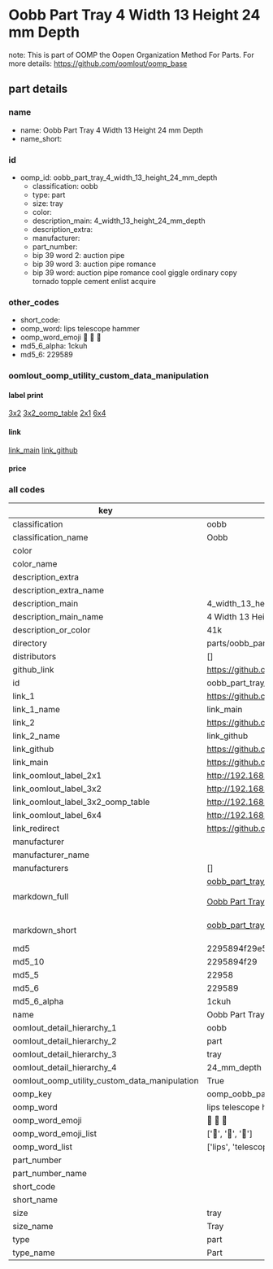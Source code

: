 # Oobb Part Tray 4 Width 13 Height 24 mm Depth  

note: This is part of OOMP the Oopen Organization Method For Parts. For more details: https://github.com/oomlout/oomp_base

##  part details
  







### name
* name: Oobb Part Tray 4 Width 13 Height 24 mm Depth
* name_short: 
### id
* oomp_id: oobb_part_tray_4_width_13_height_24_mm_depth
  * classification: oobb
  * type: part
  * size: tray
  * color: 
  * description_main: 4_width_13_height_24_mm_depth
  * description_extra: 
  * manufacturer: 
  * part_number: 
  * bip 39 word 2: auction pipe
  * bip 39 word 3: auction pipe romance
  * bip 39 word: auction pipe romance cool giggle ordinary copy tornado topple cement enlist acquire

### other_codes
* short_code: 
* oomp_word: lips telescope hammer
* oomp_word_emoji :lips: :telescope: :hammer:
* md5_6_alpha: 1ckuh
* md5_6: 229589






### oomlout_oomp_utility_custom_data_manipulation
#### label print
[3x2](http://192.168.1.245:1112/?label=oomp%201ckuh)
[3x2_oomp_table](http://192.168.1.108:1112/?label=oomp%201ckuh)
[2x1](http://192.168.1.242:1112/?label=oomp%201ckuh)
[6x4](http://192.168.1.55:1112/?label=oomp%201ckuh)    

#### link

[link_main](https://github.com/oomlout/oomlout_oomp_version_1_messy/tree/main/parts/oobb_part_tray_4_width_13_height_24_mm_depth) [link_github](https://github.com/oomlout/oomlout_oomp_version_1_messy/tree/main/parts/oobb_part_tray_4_width_13_height_24_mm_depth)                             

#### price







### all codes 
| key | value |  
| --- | --- |  
| classification | oobb |  
| classification_name | Oobb |  
| color |  |  
| color_name |  |  
| description_extra |  |  
| description_extra_name |  |  
| description_main | 4_width_13_height_24_mm_depth |  
| description_main_name | 4 Width 13 Height 24 mm Depth |  
| description_or_color | 41k |  
| directory | parts/oobb_part_tray_4_width_13_height_24_mm_depth |  
| distributors | [] |  
| github_link | https://github.com/oomlout/oomlout_oomp_part_src/tree/main/parts/oobb_part_tray_4_width_13_height_24_mm_depth |  
| id | oobb_part_tray_4_width_13_height_24_mm_depth |  
| link_1 | https://github.com/oomlout/oomlout_oomp_version_1_messy/tree/main/parts/oobb_part_tray_4_width_13_height_24_mm_depth |  
| link_1_name | link_main |  
| link_2 | https://github.com/oomlout/oomlout_oomp_version_1_messy/tree/main/parts/oobb_part_tray_4_width_13_height_24_mm_depth |  
| link_2_name | link_github |  
| link_github | https://github.com/oomlout/oomlout_oomp_version_1_messy/tree/main/parts/oobb_part_tray_4_width_13_height_24_mm_depth |  
| link_main | https://github.com/oomlout/oomlout_oomp_version_1_messy/tree/main/parts/oobb_part_tray_4_width_13_height_24_mm_depth |  
| link_oomlout_label_2x1 | http://192.168.1.242:1112/?label=oomp%201ckuh |  
| link_oomlout_label_3x2 | http://192.168.1.245:1112/?label=oomp%201ckuh |  
| link_oomlout_label_3x2_oomp_table | http://192.168.1.108:1112/?label=oomp%201ckuh |  
| link_oomlout_label_6x4 | http://192.168.1.55:1112/?label=oomp%201ckuh |  
| link_redirect | https://github.com/oomlout/oomlout_oomp_version_1_messy/tree/main/parts/oobb_part_tray_4_width_13_height_24_mm_depth |  
| manufacturer |  |  
| manufacturer_name |  |  
| manufacturers | [] |  
| markdown_full | [oobb_part_tray_4_width_13_height_24_mm_depth](none)<br>[](none)<br>[Oobb Part Tray 4 Width 13 Height 24 Mm Depth](none)<br><br> |  
| markdown_short | [oobb_part_tray_4_width_13_height_24_mm_depth](none)<br><br> |  
| md5 | 2295894f29e566027130f2fd77295077 |  
| md5_10 | 2295894f29 |  
| md5_5 | 22958 |  
| md5_6 | 229589 |  
| md5_6_alpha | 1ckuh |  
| name | Oobb Part Tray 4 Width 13 Height 24 mm Depth |  
| oomlout_detail_hierarchy_1 | oobb |  
| oomlout_detail_hierarchy_2 | part |  
| oomlout_detail_hierarchy_3 | tray |  
| oomlout_detail_hierarchy_4 | 24_mm_depth |  
| oomlout_oomp_utility_custom_data_manipulation | True |  
| oomp_key | oomp_oobb_part_tray_4_width_13_height_24_mm_depth |  
| oomp_word | lips telescope hammer |  
| oomp_word_emoji | :lips: :telescope: :hammer: |  
| oomp_word_emoji_list | [':lips:', ':telescope:', ':hammer:'] |  
| oomp_word_list | ['lips', 'telescope', 'hammer'] |  
| part_number |  |  
| part_number_name |  |  
| short_code |  |  
| short_name |  |  
| size | tray |  
| size_name | Tray |  
| type | part |  
| type_name | Part |  
